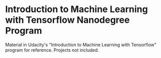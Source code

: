 # Introduction to Machine Learning with Tensorflow Nanodegree Program

Material in Udacity's "Introduction to Machine Learning with Tensorflow" program for reference. Projects not included.
